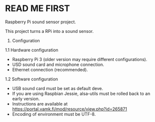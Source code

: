 # READ ME FIRST

Raspberry Pi sound sensor project.

This project turns a RPi into a sound sensor.

1. Configuration

1.1 Hardware configuration

 - Raspberry Pi 3 (older version may require different configurations).
 - USD sound card and microphone connection.
 - Ethernet connection (recommended).

1.2 Software configuration

 - USB sound card must be set as default deve.
 - If you are using Raspbian Jessie, alsa-utils must be rolled back to an early version.
 - Instructions are available at https://portal.vamk.fi/mod/resource/view.php?id=265871
 - Encoding of environment must be UTF-8.
